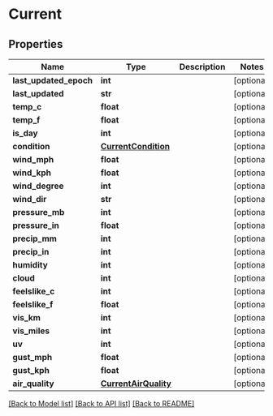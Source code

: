 # Current

## Properties
Name | Type | Description | Notes
------------ | ------------- | ------------- | -------------
**last_updated_epoch** | **int** |  | [optional] 
**last_updated** | **str** |  | [optional] 
**temp_c** | **float** |  | [optional] 
**temp_f** | **float** |  | [optional] 
**is_day** | **int** |  | [optional] 
**condition** | [**CurrentCondition**](CurrentCondition.md) |  | [optional] 
**wind_mph** | **float** |  | [optional] 
**wind_kph** | **float** |  | [optional] 
**wind_degree** | **int** |  | [optional] 
**wind_dir** | **str** |  | [optional] 
**pressure_mb** | **int** |  | [optional] 
**pressure_in** | **float** |  | [optional] 
**precip_mm** | **int** |  | [optional] 
**precip_in** | **int** |  | [optional] 
**humidity** | **int** |  | [optional] 
**cloud** | **int** |  | [optional] 
**feelslike_c** | **int** |  | [optional] 
**feelslike_f** | **float** |  | [optional] 
**vis_km** | **int** |  | [optional] 
**vis_miles** | **int** |  | [optional] 
**uv** | **int** |  | [optional] 
**gust_mph** | **float** |  | [optional] 
**gust_kph** | **float** |  | [optional] 
**air_quality** | [**CurrentAirQuality**](CurrentAirQuality.md) |  | [optional] 

[[Back to Model list]](../README.md#documentation-for-models) [[Back to API list]](../README.md#documentation-for-api-endpoints) [[Back to README]](../README.md)

